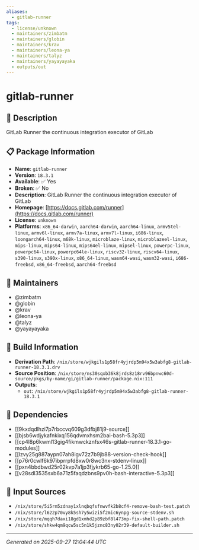 ```yaml
---
aliases:
  - gitlab-runner
tags:
  - license/unknown
  - maintainers/zimbatm
  - maintainers/globin
  - maintainers/krav
  - maintainers/leona-ya
  - maintainers/talyz
  - maintainers/yayayayaka
  - outputs/out
---
```


# gitlab-runner

## 📝 Description

GitLab Runner the continuous integration executor of GitLab

## 📋 Package Information

- **Name**: `gitlab-runner`
- **Version**: `18.3.1`
- **Available**: ✅ Yes
- **Broken**: ✅ No
- **Description**: GitLab Runner the continuous integration executor of GitLab
- **Homepage**: [https://docs.gitlab.com/runner](https://docs.gitlab.com/runner)
- **License**: `unknown`
- **Platforms**: `x86_64-darwin`, `aarch64-darwin`, `aarch64-linux`, `armv5tel-linux`, `armv6l-linux`, `armv7a-linux`, `armv7l-linux`, `i686-linux`, `loongarch64-linux`, `m68k-linux`, `microblaze-linux`, `microblazeel-linux`, `mips-linux`, `mips64-linux`, `mips64el-linux`, `mipsel-linux`, `powerpc-linux`, `powerpc64-linux`, `powerpc64le-linux`, `riscv32-linux`, `riscv64-linux`, `s390-linux`, `s390x-linux`, `x86_64-linux`, `wasm64-wasi`, `wasm32-wasi`, `i686-freebsd`, `x86_64-freebsd`, `aarch64-freebsd`
## 👥 Maintainers

- @zimbatm
- @globin
- @krav
- @leona-ya
- @talyz
- @yayayayaka


## 🔧 Build Information

- **Derivation Path**: `/nix/store/wjkgils1p58fr4yjrdp5m94x5w3abfg8-gitlab-runner-18.3.1.drv`
- **Source Position**: `/nix/store/ns30sqxb36k8jrds8z18rv96bpnwc60d-source/pkgs/by-name/gi/gitlab-runner/package.nix:111`
- **Outputs**:
  - `out`:  `/nix/store/wjkgils1p58fr4yjrdp5m94x5w3abfg8-gitlab-runner-18.3.1`

## 🔗 Dependencies

- [[9kxdqdlhzi7p7rbccvq609g3dfbj81j9-source]]
- [[bjsb6wdjykafnkixq156qdvmxhsm2bai-bash-5.3p3]]
- [[cp4l8p6kwml13gig4fikmwckznfsx46s-gitlab-runner-18.3.1-go-modules]]
- [[lzvy25g887aypn07ah8igv72z7b9jb88-version-check-hook]]
- [[p76r0cwlf6k97ibprrpfd8xw0r8wc3nx-stdenv-linux]]
- [[pxn4bbdbwd25r02kvp7a1jp3fjykrb65-go-1.25.0]]
- [[v28sdl3535sxb6a71z5faqdzbns9pv0h-bash-interactive-5.3p3]]

## 📁 Input Sources

- `/nix/store/5i5rm5zdnay1xlnqbqfsfnwvfk2b8cf4-remove-bash-test.patch`
- `/nix/store/l622p70vy8k5sh7y5wizi5f2mic6ynpg-source-stdenv.sh`
- `/nix/store/mqqh7daxi18gd1xmhd2p89zbf8l473mp-fix-shell-path.patch`
- `/nix/store/shkw4qm9qcw5sc5n1k5jznc83ny02r39-default-builder.sh`

---
*Generated on 2025-09-27 12:04:44 UTC*
